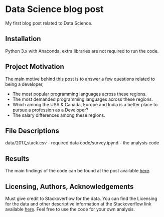 # Data Science blog post
My first blog post related to Data Science.

## Installation
Python 3.x with Anaconda, extra libraries are not required to run the code.

## Project Motivation
The main motive behind this post is to answer a few questions related to being a developer,
- The most popular programming languages across these regions.
- The most demanded programming languages across these regions.
- Which among the USA & Canada, Europe and India is a better place to pursue a profession as a Developer?
- The salary differences among these regions.

## File Descriptions
data/2017_stack.csv - required data
code/survey.ipynd - the analysis code

## Results
The main findings of the code can be found at the post available [here](https://medium.com/@anmoljm/most-popular-programming-languages-across-the-usa-canada-europe-and-india-baa6e948861b).

## Licensing, Authors, Acknowledgements
Must give credit to Stackoverflow for the data. You can find the Licensing for the data and other descriptive information at the Stackoverflow link available [here](https://insights.stackoverflow.com/survey).
Feel free to use the code for your own analysis.
